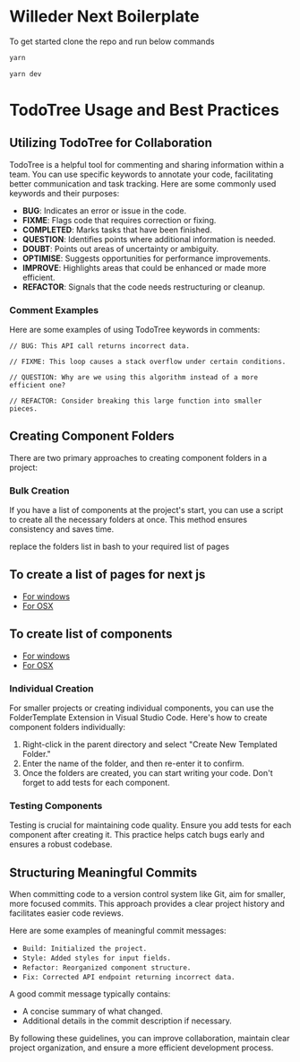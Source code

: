 # Willeder Next Boilerplate

To get started clone the repo and run below commands

```bash
yarn

yarn dev
```

# TodoTree Usage and Best Practices

## Utilizing TodoTree for Collaboration

TodoTree is a helpful tool for commenting and sharing information within a team. You can use specific keywords to annotate your code, facilitating better communication and task tracking. Here are some commonly used keywords and their purposes:

- **BUG**: Indicates an error or issue in the code.
- **FIXME**: Flags code that requires correction or fixing.
- **COMPLETED**: Marks tasks that have been finished.
- **QUESTION**: Identifies points where additional information is needed.
- **DOUBT**: Points out areas of uncertainty or ambiguity.
- **OPTIMISE**: Suggests opportunities for performance improvements.
- **IMPROVE**: Highlights areas that could be enhanced or made more efficient.
- **REFACTOR**: Signals that the code needs restructuring or cleanup.

### Comment Examples

Here are some examples of using TodoTree keywords in comments:

```
// BUG: This API call returns incorrect data.
```

```
// FIXME: This loop causes a stack overflow under certain conditions.
```

```
// QUESTION: Why are we using this algorithm instead of a more efficient one?
```

```
// REFACTOR: Consider breaking this large function into smaller pieces.
```

## Creating Component Folders

There are two primary approaches to creating component folders in a project:

### Bulk Creation

If you have a list of components at the project's start, you can use a script to create all the necessary folders at once. This method ensures consistency and saves time.

replace the folders list in bash to your required list of pages

## To create a list of pages for next js

- [For windows](docs/bulk_creation_pages_windows.md)
- [For OSX](docs/bulk_creation_pages_osx.md)

## To create list of components

- [For windows](docs/bulk_components_creation_windows.md)
- [For OSX](docs/bulk_components_creation_osx.md)

### Individual Creation

For smaller projects or creating individual components, you can use the FolderTemplate Extension in Visual Studio Code. Here's how to create component folders individually:

1. Right-click in the parent directory and select "Create New Templated Folder."
2. Enter the name of the folder, and then re-enter it to confirm.
3. Once the folders are created, you can start writing your code. Don't forget to add tests for each component.

### Testing Components

Testing is crucial for maintaining code quality. Ensure you add tests for each component after creating it. This practice helps catch bugs early and ensures a robust codebase.

## Structuring Meaningful Commits

When committing code to a version control system like Git, aim for smaller, more focused commits. This approach provides a clear project history and facilitates easier code reviews.

Here are some examples of meaningful commit messages:

- `Build: Initialized the project.`
- `Style: Added styles for input fields.`
- `Refactor: Reorganized component structure.`
- `Fix: Corrected API endpoint returning incorrect data.`

A good commit message typically contains:

- A concise summary of what changed.
- Additional details in the commit description if necessary.

By following these guidelines, you can improve collaboration, maintain clear project organization, and ensure a more efficient development process.
